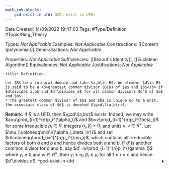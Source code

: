 ```yaml
---
mathLink-blocks:
    gcd-exist-in-ufd: GCDs exist in UFDs
---
```


<div class="topSpace"></div>

Date Created: 14/09/2022 19:47:03
Tags: #Type/Definition #Topic/Ring_Theory

Types: <i>Not Applicable</i>
Examples: <i>Not Applicable</i>
Constructions: [[Content (polynomial)]]
Generalizations: <i>Not Applicable</i>

Properties: <i>Not Applicable</i>
Sufficiencies: [[Bezout's Identity]], [[Euclidean Algorithm]]
Equivalences: <i>Not Applicable</i>
Justifications: <i>Not Applicable</i>

``` ad-Definition
title: Definition.

Let $R$ be a integral domain and take $a,b\in R$. An element $d\in R$ is said to be a <b>greatest common divisor (GCD) of $a$ and $b$</b> if $d\divides a,b$ and $d'\divides d$ for all common divisors $d'$ of $a$ and $b$.
* The greatest common divisor of $a$ and $b$ is unique up to a unit; the associate class of $d$ is denoted $\gcd\l(a,b\r)$.

```

<b>Remark.</b> If $R$ is a UFD, then $\gcd\l(a,b\r)$ exists. Indeed, we may write $a=u\prod_{i=1}^{n}p_i^{\alpha_i}$ and $b=v\prod_{i=1}^{n}p_i^{\beta_i}$ for some irreducible $p_i\in R$, integers $\alpha_i,\beta_j\geq0$, and units $u,v\in R^\times$. Let $\mu_i\coloneqq\min\l\{\alpha_i,\beta_i\r\}$ and set $d\coloneqq\prod_{i=1}^{n}p_i^{\mu_i}$, which contains all irreducible factors of both $a$ and $b$ and hence divides both $a$ and $b$. If $d'$ is another common divisor for $a$ and $b$, say $d'=w\prod_{i=1}^{n}p_i^{\gamma_i}$ where $\gamma_i\geq0$ and $w\in R^\times$, then $\gamma_i\leq\alpha_i,\beta_i\leq\mu_i$ for all $1\leq i\leq n$ and hence $d'\divides d$.<span style="float:right;">$\blacklozenge$</span>
^gcd-exist-in-ufd
